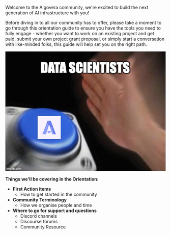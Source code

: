 Welcome to the Algovera community, we're excited to build the next generation of AI infrastructure with you!

Before diving in to all our community has to offer, please take a moment to go through this orientation guide to ensure you have the tools you need to fully engage - whether you want to work on an existing project and get paid, submit your own project grant proposal, or simply start a conversation with like-minded folks, this guide will help set you on the right path.

![](./assets/blue_button_algovera.jpeg)

**Things we'll be covering in the Orientation:**

- **First Action items**
    - How to get started in the community
- **Community Terminology**
    - How we organise people and time
- **Where to go for support and questions**
    - Discord channels
    - Discourse forums
    - Community Resource
